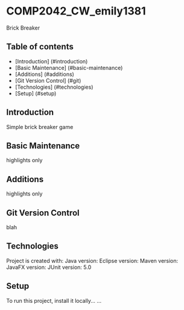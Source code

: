 # COMP2042_CW_emily1381
Brick Breaker

## Table of contents
* [Introduction] (#introduction)
* [Basic Maintenance] (#basic-maintenance)
* [Additions] (#additions)
* [Git Version Control] (#git)
* [Technologies] (#technologies)
* [Setup] (#setup)

<a name="introduction"></a>
## Introduction
Simple brick breaker game

<a name="basic-maintenance"></a>
## Basic Maintenance
highlights only

<a name="additions"></a>
## Additions 
highlights only

<a name="git"></a>
## Git Version Control
blah

<a name="technologies"></a>
## Technologies
Project is created with:
Java version:
Eclipse version:
Maven version:
JavaFX version:
JUnit version: 5.0

<a name="setup"></a>
## Setup
To run this project, install it locally...
...
